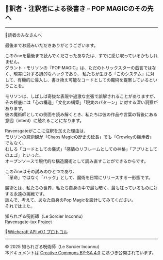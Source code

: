 ## 🐌訳者・注釈者による後書き – POP MAGICのその先へ
---

🐌読者のみなさんへ  

最後までお読みいただきありがとうございます。

このZineを最後まで読んでくださったあなたは、すでに感じ取っているかもしれません。  
グラント・モリソンの『POP MAGIC』は、ただのトリックスターの戯言ではなく、現実に対する詩的なハックであり、 
私たちが生きる「このシステム」に対して、有機的に侵入し、書き換え可能なコードとしての魔術を提案しているということを。  

モリソンは、しばしば奇抜な表現や過激な主張で誤解されることがありますが、  
その根底には「心の構造」「文化の構築」「現実のパターン」に対する深い洞察があります。  
彼の魔術師としての側面を読み解くとき、私たちは彼の作品や言葉の背後にある意図（intent）に触れることになります。  

Ravensgateがここに注釈を加えた理由は、  
モリソンの魔術観が「Chaos Magicの歴史の延長」でも「Crowleyの継承者」でもなく、  
むしろ「コードとしての儀式」「感情のリフレームとしての神格」「アプリとしてのエゴ」といった、  
オープンソースで現代的な構造魔術として読み直すことができるからです。  

このZineはその試みのひとつであり、  
「革命」ではなく「ハック」として、魔術を日常にリリースする一形態です。  

魔術とは、私たちの世界、私たち自身の中で最も暗く、最も狂っているものに対する永遠の挑戦です。  
読んで、考えて、あなた自身のPop Magicを設計してみてください。  
それではまた。

知られざる呪術師（Le Sorcier Inconnu）  
Ravensgate-tux Project  

🐌[Witchcraft API v0.1 プロトコル](https://github.com/ravensgate-tux/witchcraft_api_v01/tree/main)

---

© 2025 知られざる呪術師（Le Sorcier Inconnu）  
本ドキュメントは [Creative Commons BY-SA 4.0](https://creativecommons.org/licenses/by-sa/4.0/deed.ja) に基づき公開されています。

